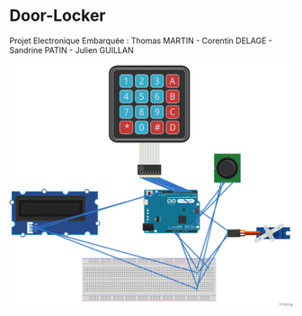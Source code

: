 # Door-Locker

Projet Electronique Embarquée :  Thomas MARTIN - Corentin DELAGE - Sandrine PATIN - Julien GUILLAN

![DoorLocker_bb](DoorLocker_bb.png)
